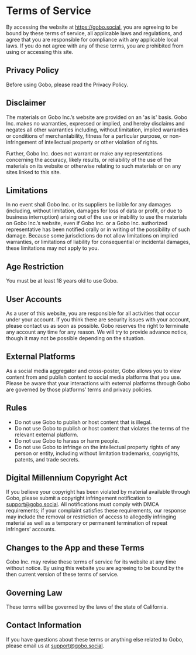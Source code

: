 # Terms of Service

By accessing the website at https://gobo.social, you are agreeing to be bound by these terms of service, all applicable laws and regulations, and agree that you are responsible for compliance with any applicable local laws. If you do not agree with any of these terms, you are prohibited from using or accessing this site.

## Privacy Policy
Before using Gobo, please read the Privacy Policy.

## Disclaimer
The materials on Gobo Inc.’s website are provided on an 'as is' basis. Gobo Inc. makes no warranties, expressed or implied, and hereby disclaims and negates all other warranties including, without limitation, implied warranties or conditions of merchantability, fitness for a particular purpose, or non-infringement of intellectual property or other violation of rights.

Further, Gobo Inc. does not warrant or make any representations concerning the accuracy, likely results, or reliability of the use of the materials on its website or otherwise relating to such materials or on any sites linked to this site.

## Limitations
In no event shall Gobo Inc. or its suppliers be liable for any damages (including, without limitation, damages for loss of data or profit, or due to business interruption) arising out of the use or inability to use the materials on Gobo Inc.’s website, even if Gobo Inc. or a Gobo Inc. authorized representative has been notified orally or in writing of the possibility of such damage. Because some jurisdictions do not allow limitations on implied warranties, or limitations of liability for consequential or incidental damages, these limitations may not apply to you.

## Age Restriction
You must be at least 18 years old to use Gobo. 

## User Accounts
As a user of this website, you are responsible for all activities that occur under your account. If you think there are security issues with your account, please contact us as soon as possible. Gobo reserves the right to terminate any account any time for any reason. We will try to provide advance notice, though it may not be possible depending on the situation.

## External Platforms
As a social media aggregator and cross-poster, Gobo allows you to view content from and publish content to social media platforms that you use. Please be aware that your interactions with external platforms through Gobo are governed by those platforms’ terms and privacy policies.

## Rules
- Do not use Gobo to publish or host content that is illegal. 
- Do not use Gobo to publish or host content that violates the terms of the relevant external platform.
- Do not use Gobo to harass or harm people.
- Do not use Gobo to infringe on the intellectual property rights of any person or entity, including without limitation trademarks, copyrights, patents, and trade secrets.

## Digital Millennium Copyright Act
If you believe your copyright has been violated by material available through Gobo, please submit a copyright infringement notification to support@gobo.social. All notifications must comply with DMCA requirements; if your complaint satisfies these requirements, our response may include the removal or restriction of access to allegedly infringing material as well as a temporary or permanent termination of repeat infringers’ accounts.

## Changes to the App and these Terms
Gobo Inc. may revise these terms of service for its website at any time without notice. By using this website you are agreeing to be bound by the then current version of these terms of service.

## Governing Law
These terms will be governed by the laws of the state of California.

## Contact Information
If you have questions about these terms or anything else related to Gobo, please email us at support@gobo.social.
